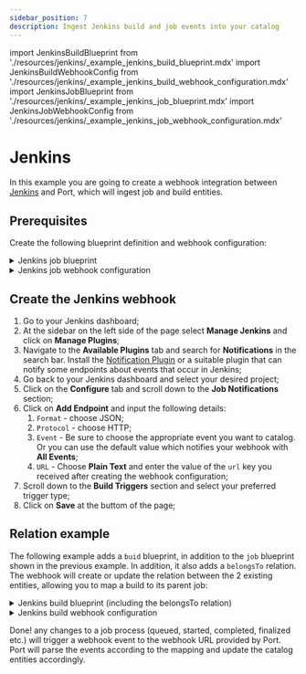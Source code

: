 ```yaml
---
sidebar_position: 7
description: Ingest Jenkins build and job events into your catalog
---
```


import JenkinsBuildBlueprint from './resources/jenkins/\_example_jenkins_build_blueprint.mdx'
import JenkinsBuildWebhookConfig from './resources/jenkins/\_example_jenkins_build_webhook_configuration.mdx'
import JenkinsJobBlueprint from './resources/jenkins/\_example_jenkins_job_blueprint.mdx'
import JenkinsJobWebhookConfig from './resources/jenkins/\_example_jenkins_job_webhook_configuration.mdx'

# Jenkins

In this example you are going to create a webhook integration between [Jenkins](https://www.jenkins.io/) and Port, which will ingest job and build entities.

## Prerequisites

Create the following blueprint definition and webhook configuration:

<details>
<summary>Jenkins job blueprint</summary>

<JenkinsJobBlueprint/>

</details>

<details>
<summary>Jenkins job webhook configuration</summary>

<JenkinsJobWebhookConfig/>

</details>

## Create the Jenkins webhook

1. Go to your Jenkins dashboard;
2. At the sidebar on the left side of the page select **Manage Jenkins** and click on **Manage Plugins**;
3. Navigate to the **Available Plugins** tab and search for **Notifications** in the search bar. Install the [Notification Plugin](https://plugins.jenkins.io/notification/) or a suitable plugin that can notify some endpoints about events that occur in Jenkins;
4. Go back to your Jenkins dashboard and select your desired project;
5. Click on the **Configure** tab and scroll down to the **Job Notifications** section;
6. Click on **Add Endpoint** and input the following details:
   1. `Format` - choose JSON;
   2. `Protocol` - choose HTTP;
   3. `Event` - Be sure to choose the appropriate event you want to catalog. Or you can use the default value which notifies your webhook with **All Events**;
   4. `URL` - Choose **Plain Text** and enter the value of the `url` key you received after creating the webhook configuration;
7. Scroll down to the **Build Triggers** section and select your preferred trigger type;
8. Click on **Save** at the buttom of the page;

## Relation example

The following example adds a `buid` blueprint, in addition to the `job` blueprint shown in the previous example. In addition, it also adds a `belongsTo` relation. The webhook will create or update the relation between the 2 existing entities, allowing you to map a build to its parent job:

<details>

<summary>Jenkins build blueprint (including the belongsTo relation)</summary>
<JenkinsBuildBlueprint/>

</details>

<details>

<summary>Jenkins build webhook configuration</summary>
<JenkinsBuildWebhookConfig/>

</details>

Done! any changes to a job process (queued, started, completed, finalized etc.) will trigger a webhook event to the webhook URL provided by Port. Port will parse the events according to the mapping and update the catalog entities accordingly.
